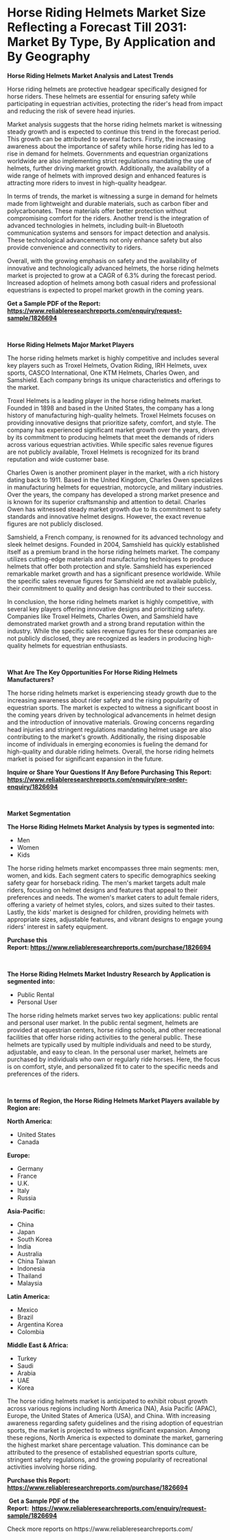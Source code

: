<p><h1>Horse Riding Helmets Market Size Reflecting a Forecast Till 2031: Market By Type, By Application and By Geography</h1></p><p><strong>Horse Riding Helmets Market Analysis and Latest Trends</strong></p>
<p><p>Horse riding helmets are protective headgear specifically designed for horse riders. These helmets are essential for ensuring safety while participating in equestrian activities, protecting the rider's head from impact and reducing the risk of severe head injuries.</p><p>Market analysis suggests that the horse riding helmets market is witnessing steady growth and is expected to continue this trend in the forecast period. This growth can be attributed to several factors. Firstly, the increasing awareness about the importance of safety while horse riding has led to a rise in demand for helmets. Governments and equestrian organizations worldwide are also implementing strict regulations mandating the use of helmets, further driving market growth. Additionally, the availability of a wide range of helmets with improved design and enhanced features is attracting more riders to invest in high-quality headgear.</p><p>In terms of trends, the market is witnessing a surge in demand for helmets made from lightweight and durable materials, such as carbon fiber and polycarbonates. These materials offer better protection without compromising comfort for the riders. Another trend is the integration of advanced technologies in helmets, including built-in Bluetooth communication systems and sensors for impact detection and analysis. These technological advancements not only enhance safety but also provide convenience and connectivity to riders.</p><p>Overall, with the growing emphasis on safety and the availability of innovative and technologically advanced helmets, the horse riding helmets market is projected to grow at a CAGR of 6.3% during the forecast period. Increased adoption of helmets among both casual riders and professional equestrians is expected to propel market growth in the coming years.</p></p>
<p><strong>Get a Sample PDF of the Report:&nbsp; <a href="https://www.reliableresearchreports.com/enquiry/request-sample/1826694">https://www.reliableresearchreports.com/enquiry/request-sample/1826694</a></strong></p>
<p>&nbsp;</p>
<p><strong>Horse Riding Helmets Major Market Players</strong></p>
<p><p>The horse riding helmets market is highly competitive and includes several key players such as Troxel Helmets, Ovation Riding, IRH Helmets, uvex sports, CASCO International, One KTM Helmets, Charles Owen, and Samshield. Each company brings its unique characteristics and offerings to the market.</p><p>Troxel Helmets is a leading player in the horse riding helmets market. Founded in 1898 and based in the United States, the company has a long history of manufacturing high-quality helmets. Troxel Helmets focuses on providing innovative designs that prioritize safety, comfort, and style. The company has experienced significant market growth over the years, driven by its commitment to producing helmets that meet the demands of riders across various equestrian activities. While specific sales revenue figures are not publicly available, Troxel Helmets is recognized for its brand reputation and wide customer base.</p><p>Charles Owen is another prominent player in the market, with a rich history dating back to 1911. Based in the United Kingdom, Charles Owen specializes in manufacturing helmets for equestrian, motorcycle, and military industries. Over the years, the company has developed a strong market presence and is known for its superior craftsmanship and attention to detail. Charles Owen has witnessed steady market growth due to its commitment to safety standards and innovative helmet designs. However, the exact revenue figures are not publicly disclosed.</p><p>Samshield, a French company, is renowned for its advanced technology and sleek helmet designs. Founded in 2004, Samshield has quickly established itself as a premium brand in the horse riding helmets market. The company utilizes cutting-edge materials and manufacturing techniques to produce helmets that offer both protection and style. Samshield has experienced remarkable market growth and has a significant presence worldwide. While the specific sales revenue figures for Samshield are not available publicly, their commitment to quality and design has contributed to their success.</p><p>In conclusion, the horse riding helmets market is highly competitive, with several key players offering innovative designs and prioritizing safety. Companies like Troxel Helmets, Charles Owen, and Samshield have demonstrated market growth and a strong brand reputation within the industry. While the specific sales revenue figures for these companies are not publicly disclosed, they are recognized as leaders in producing high-quality helmets for equestrian enthusiasts.</p></p>
<p>&nbsp;</p>
<p><strong>What Are The Key Opportunities For Horse Riding Helmets Manufacturers?</strong></p>
<p><p>The horse riding helmets market is experiencing steady growth due to the increasing awareness about rider safety and the rising popularity of equestrian sports. The market is expected to witness a significant boost in the coming years driven by technological advancements in helmet design and the introduction of innovative materials. Growing concerns regarding head injuries and stringent regulations mandating helmet usage are also contributing to the market's growth. Additionally, the rising disposable income of individuals in emerging economies is fueling the demand for high-quality and durable riding helmets. Overall, the horse riding helmets market is poised for significant expansion in the future.</p></p>
<p><strong>Inquire or Share Your Questions If Any Before Purchasing This Report: <a href="https://www.reliableresearchreports.com/enquiry/pre-order-enquiry/1826694">https://www.reliableresearchreports.com/enquiry/pre-order-enquiry/1826694</a></strong></p>
<p>&nbsp;</p>
<p><strong>Market Segmentation</strong></p>
<p><strong>The Horse Riding Helmets Market Analysis by types is segmented into:</strong></p>
<p><ul><li>Men</li><li>Women</li><li>Kids</li></ul></p>
<p><p>The horse riding helmets market encompasses three main segments: men, women, and kids. Each segment caters to specific demographics seeking safety gear for horseback riding. The men's market targets adult male riders, focusing on helmet designs and features that appeal to their preferences and needs. The women's market caters to adult female riders, offering a variety of helmet styles, colors, and sizes suited to their tastes. Lastly, the kids' market is designed for children, providing helmets with appropriate sizes, adjustable features, and vibrant designs to engage young riders' interest in safety equipment.</p></p>
<p><strong>Purchase this Report:&nbsp;<a href="https://www.reliableresearchreports.com/purchase/1826694">https://www.reliableresearchreports.com/purchase/1826694</a></strong></p>
<p>&nbsp;</p>
<p><strong>The Horse Riding Helmets Market Industry Research by Application is segmented into:</strong></p>
<p><ul><li>Public Rental</li><li>Personal User</li></ul></p>
<p><p>The horse riding helmets market serves two key applications: public rental and personal user market. In the public rental segment, helmets are provided at equestrian centers, horse riding schools, and other recreational facilities that offer horse riding activities to the general public. These helmets are typically used by multiple individuals and need to be sturdy, adjustable, and easy to clean. In the personal user market, helmets are purchased by individuals who own or regularly ride horses. Here, the focus is on comfort, style, and personalized fit to cater to the specific needs and preferences of the riders.</p></p>
<p>&nbsp;</p>
<p><strong>In terms of Region, the Horse Riding Helmets Market Players available by Region are:</strong></p>
<p>
    <p> <strong> North America: </strong>
        <ul>
            <li>United States</li>
            <li>Canada</li>
        </ul>
        </p> 
    <p> <strong> Europe: </strong>
        <ul>
            <li>Germany</li>
            <li>France</li>
            <li>U.K.</li>
            <li>Italy</li>
            <li>Russia</li>
        </ul>
        </p> 
    <p> <strong> Asia-Pacific: </strong>
        <ul>
            <li>China</li>
            <li>Japan</li>
            <li>South Korea</li>
            <li>India</li>
            <li>Australia</li>
            <li>China Taiwan</li>
            <li>Indonesia</li>
            <li>Thailand</li>
            <li>Malaysia</li>
        </ul>
        </p> 
    <p> <strong> Latin America: </strong>
        <ul>
            <li>Mexico</li>
            <li>Brazil</li>
            <li>Argentina Korea</li>
            <li>Colombia</li>
        </ul>
        </p> 
    <p> <strong> Middle East & Africa: </strong>
        <ul>
            <li>Turkey</li>
            <li>Saudi</li>
            <li>Arabia</li>
            <li>UAE</li>
            <li>Korea</li>
        </ul>
    </p>
    </p>
<p><p>The horse riding helmets market is anticipated to exhibit robust growth across various regions including North America (NA), Asia Pacific (APAC), Europe, the United States of America (USA), and China. With increasing awareness regarding safety guidelines and the rising adoption of equestrian sports, the market is projected to witness significant expansion. Among these regions, North America is expected to dominate the market, garnering the highest market share percentage valuation. This dominance can be attributed to the presence of established equestrian sports culture, stringent safety regulations, and the growing popularity of recreational activities involving horse riding.</p></p>
<p><strong>Purchase this Report: <a href="https://www.reliableresearchreports.com/purchase/1826694">https://www.reliableresearchreports.com/purchase/1826694</a></strong></p>
<p>&nbsp;<strong>Get a Sample PDF of the Report:&nbsp;&nbsp;<a href="https://www.reliableresearchreports.com/enquiry/request-sample/1826694">https://www.reliableresearchreports.com/enquiry/request-sample/1826694</a></strong></p>
<p><strong></strong></p>
<p>Check more reports on https://www.reliableresearchreports.com/</p>